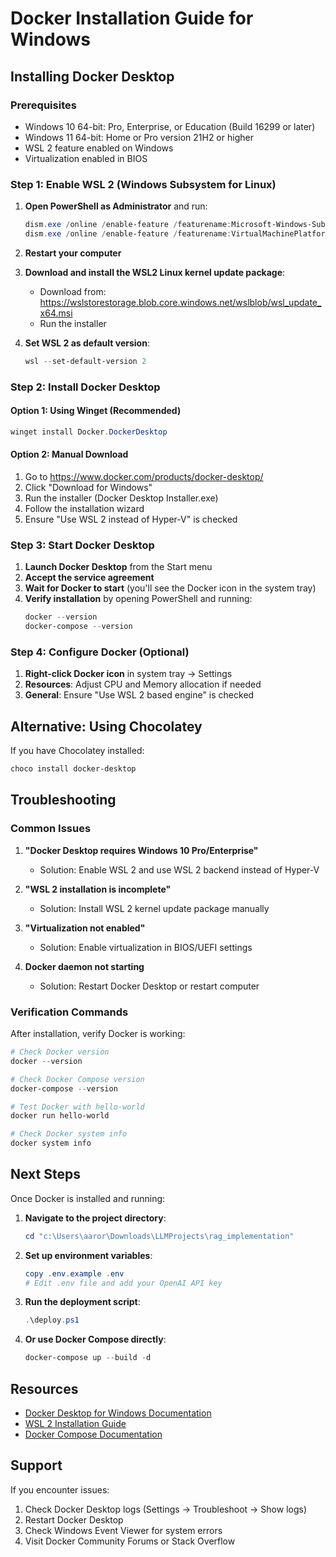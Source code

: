 # Docker Installation Guide for Windows

## Installing Docker Desktop

### Prerequisites
- Windows 10 64-bit: Pro, Enterprise, or Education (Build 16299 or later)
- Windows 11 64-bit: Home or Pro version 21H2 or higher
- WSL 2 feature enabled on Windows
- Virtualization enabled in BIOS

### Step 1: Enable WSL 2 (Windows Subsystem for Linux)

1. **Open PowerShell as Administrator** and run:
   ```powershell
   dism.exe /online /enable-feature /featurename:Microsoft-Windows-Subsystem-Linux /all /norestart
   dism.exe /online /enable-feature /featurename:VirtualMachinePlatform /all /norestart
   ```

2. **Restart your computer**

3. **Download and install the WSL2 Linux kernel update package**:
   - Download from: https://wslstorestorage.blob.core.windows.net/wslblob/wsl_update_x64.msi
   - Run the installer

4. **Set WSL 2 as default version**:
   ```powershell
   wsl --set-default-version 2
   ```

### Step 2: Install Docker Desktop

#### Option 1: Using Winget (Recommended)
```powershell
winget install Docker.DockerDesktop
```

#### Option 2: Manual Download
1. Go to https://www.docker.com/products/docker-desktop/
2. Click "Download for Windows"
3. Run the installer (Docker Desktop Installer.exe)
4. Follow the installation wizard
5. Ensure "Use WSL 2 instead of Hyper-V" is checked

### Step 3: Start Docker Desktop

1. **Launch Docker Desktop** from the Start menu
2. **Accept the service agreement**
3. **Wait for Docker to start** (you'll see the Docker icon in the system tray)
4. **Verify installation** by opening PowerShell and running:
   ```powershell
   docker --version
   docker-compose --version
   ```

### Step 4: Configure Docker (Optional)

1. **Right-click Docker icon** in system tray → Settings
2. **Resources**: Adjust CPU and Memory allocation if needed
3. **General**: Ensure "Use WSL 2 based engine" is checked

## Alternative: Using Chocolatey

If you have Chocolatey installed:
```powershell
choco install docker-desktop
```

## Troubleshooting

### Common Issues

1. **"Docker Desktop requires Windows 10 Pro/Enterprise"**
   - Solution: Enable WSL 2 and use WSL 2 backend instead of Hyper-V

2. **"WSL 2 installation is incomplete"**
   - Solution: Install WSL 2 kernel update package manually

3. **"Virtualization not enabled"**
   - Solution: Enable virtualization in BIOS/UEFI settings

4. **Docker daemon not starting**
   - Solution: Restart Docker Desktop or restart computer

### Verification Commands

After installation, verify Docker is working:
```powershell
# Check Docker version
docker --version

# Check Docker Compose version
docker-compose --version

# Test Docker with hello-world
docker run hello-world

# Check Docker system info
docker system info
```

## Next Steps

Once Docker is installed and running:

1. **Navigate to the project directory**:
   ```powershell
   cd "c:\Users\aaror\Downloads\LLMProjects\rag_implementation"
   ```

2. **Set up environment variables**:
   ```powershell
   copy .env.example .env
   # Edit .env file and add your OpenAI API key
   ```

3. **Run the deployment script**:
   ```powershell
   .\deploy.ps1
   ```

4. **Or use Docker Compose directly**:
   ```powershell
   docker-compose up --build -d
   ```

## Resources

- [Docker Desktop for Windows Documentation](https://docs.docker.com/desktop/windows/)
- [WSL 2 Installation Guide](https://docs.microsoft.com/en-us/windows/wsl/install)
- [Docker Compose Documentation](https://docs.docker.com/compose/)

## Support

If you encounter issues:
1. Check Docker Desktop logs (Settings → Troubleshoot → Show logs)
2. Restart Docker Desktop
3. Check Windows Event Viewer for system errors
4. Visit Docker Community Forums or Stack Overflow